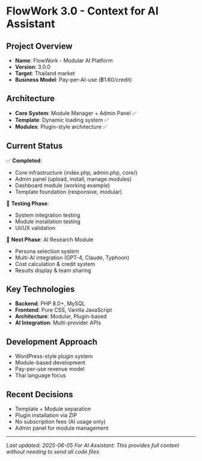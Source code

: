 # FlowWork 3.0 - Context for AI Assistant

## Project Overview
- **Name**: FlowWork - Modular AI Platform
- **Version**: 3.0.0  
- **Target**: Thailand market
- **Business Model**: Pay-per-AI-use (฿1.60/credit)

## Architecture
- **Core System**: Module Manager + Admin Panel ✅
- **Template**: Dynamic loading system ✅
- **Modules**: Plugin-style architecture ✅

## Current Status
✅ **Completed**:
- Core infrastructure (index.php, admin.php, core/)
- Admin panel (upload, install, manage modules)
- Dashboard module (working example)
- Template foundation (responsive, modular)

🔄 **Testing Phase**:
- System integration testing
- Module installation testing
- UI/UX validation

🎯 **Next Phase**: AI Research Module
- Persona selection system
- Multi-AI integration (GPT-4, Claude, Typhoon)
- Cost calculation & credit system
- Results display & team sharing

## Key Technologies
- **Backend**: PHP 8.0+, MySQL
- **Frontend**: Pure CSS, Vanilla JavaScript
- **Architecture**: Modular, Plugin-based
- **AI Integration**: Multi-provider APIs

## Development Approach
- WordPress-style plugin system
- Module-based development
- Pay-per-use revenue model
- Thai language focus

## Recent Decisions
- Template + Module separation
- Plugin installation via ZIP
- No subscription fees (AI usage only)
- Admin panel for module management

---
*Last updated: 2025-06-05*
*For AI Assistant: This provides full context without needing to send all code files*